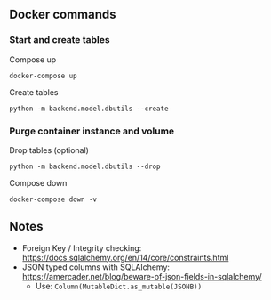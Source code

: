## Docker commands

### Start and create tables

Compose up

    docker-compose up

Create tables

    python -m backend.model.dbutils --create

### Purge container instance and volume

Drop tables (optional)

    python -m backend.model.dbutils --drop

Compose down

    docker-compose down -v

## Notes

- Foreign Key / Integrity checking: https://docs.sqlalchemy.org/en/14/core/constraints.html
- JSON typed columns with SQLAlchemy: https://amercader.net/blog/beware-of-json-fields-in-sqlalchemy/
    - Use: `Column(MutableDict.as_mutable(JSONB))`
